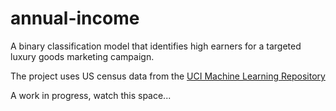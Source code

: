 # annual-income
A binary classification model that identifies high earners for a targeted luxury goods marketing campaign. 

The project uses US census data from the [UCI Machine Learning Repository](https://archive.ics.uci.edu/dataset/2/adult)  

A work in progress, watch this space...

